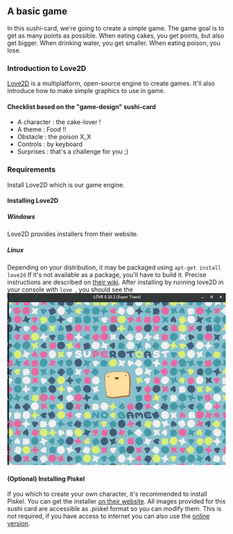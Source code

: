 ## A basic game
In this sushi-card, we're going to create a simple game.
The game goal is to get as many points as possible. When eating cakes, you get points, but also get bigger. When drinking water, you get smaller. When eating poison, you lose.
### Introduction to Love2D
[Love2D](https://love2d.org/) is a multiplatform, open-source engine to create games. It'll also introduce how to make simple graphics to use in game.
#### Checklist based on the "game-design" sushi-card
 * A character : the cake-lover !
 * A theme : Food !!
 * Obstacle : the poison X_X
 * Controls : by keyboard
 * Surprises : that's a challenge for you ;)

### Requirements
Install Love2D which is our game engine.
#### Installing Love2D
##### Windows
Love2D provides installers from their website.
##### Linux
Depending on your distribution, it may be packaged using ```apt-get install love2d```
If it's not available as a package, you'll have to build it. Precise instructions are described on [their wiki](https://love2d.org/wiki/Building_L%C3%96VE).
After installing by running love2D  in your console with ``` love  ```, you should see the ![following screenshot](../assets/no-game.png)
#### (Optional) Installing Piskel
If you which to create your own character, it's recommended to install Piskel. You can get the installer [on their website](http://www.piskelapp.com/download).
All images provided for this sushi card are accessible as .piskel format so you can modify them.
This is not required, if you have access to internet you can also use the [online version](http://www.piskelapp.com/).
